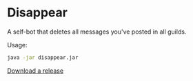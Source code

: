 # Disappear

A self-bot that deletes all messages you've posted in all guilds.

Usage:

```bash
java -jar disappear.jar
```

[Download a release](https://github.com/1blustone/disappear/releases)
